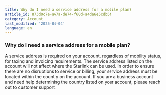 ```yaml
---
title: Why do I need a service address for a mobile plan?
article_id: 873d0c7e-a67a-de74-f60d-a4da6e5cdb5f
category: Account
last_modified: '2025-04-04'
language: en
---
```


### Why do I need a service address for a mobile plan? 
A service address is required on your account, regardless of mobility status, for taxing and invoicing requirements. The service address listed on the account will not affect where the Starlink can be used. In order to ensure there are no disruptions to service or billing, your service address must be located within the country on the account. 
If you are a business account and need help determining the country listed on your account, please reach out to customer support.